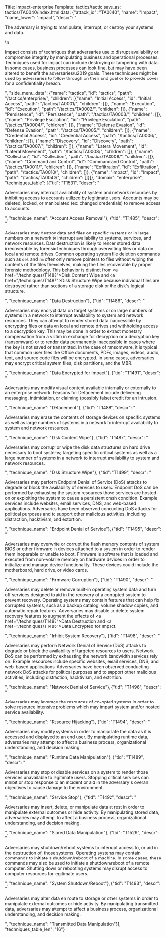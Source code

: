 Title: Impact-enterprise
Template: tactics/tactic
save_as: tactics/TA0040/index.html
data: {"attack_id": "TA0040", "name": "Impact", "name_lower": "impact", "descr": "<p>The adversary is trying to manipulate, interrupt, or destroy your systems and data.</p>\n<p>Impact consists of techniques that adversaries use to disrupt availability or compromise integrity by manipulating business and operational processes. Techniques used for impact can include destroying or tampering with data. In some cases, business processes can look fine, but may have been altered to benefit the adversaries\u2019 goals. These techniques might be used by adversaries to follow through on their end goal or to provide cover for a confidentiality breach.</p>", "side_menu_data": {"name": "tactics", "id": "tactics", "path": "/tactics/enterprise/", "children": [{"name": "Initial Access", "id": "Initial Access", "path": "/tactics/TA0001/", "children": []}, {"name": "Execution", "id": "Execution", "path": "/tactics/TA0002/", "children": []}, {"name": "Persistence", "id": "Persistence", "path": "/tactics/TA0003/", "children": []}, {"name": "Privilege Escalation", "id": "Privilege Escalation", "path": "/tactics/TA0004/", "children": []}, {"name": "Defense Evasion", "id": "Defense Evasion", "path": "/tactics/TA0005/", "children": []}, {"name": "Credential Access", "id": "Credential Access", "path": "/tactics/TA0006/", "children": []}, {"name": "Discovery", "id": "Discovery", "path": "/tactics/TA0007/", "children": []}, {"name": "Lateral Movement", "id": "Lateral Movement", "path": "/tactics/TA0008/", "children": []}, {"name": "Collection", "id": "Collection", "path": "/tactics/TA0009/", "children": []}, {"name": "Command and Control", "id": "Command and Control", "path": "/tactics/TA0011/", "children": []}, {"name": "Exfiltration", "id": "Exfiltration", "path": "/tactics/TA0010/", "children": []}, {"name": "Impact", "id": "Impact", "path": "/tactics/TA0040/", "children": []}]}, "domain": "enterprise", "techniques_table": [{"tid": "T1531", "descr": "<p>Adversaries may interrupt availability of system and network resources by inhibiting access to accounts utilized by legitimate users. Accounts may be deleted, locked, or manipulated (ex: changed credentials) to remove access to accounts.</p>", "technique_name": "Account Access Removal"}, {"tid": "T1485", "descr": "<p>Adversaries may destroy data and files on specific systems or in large numbers on a network to interrupt availability to systems, services, and network resources. Data destruction is likely to render stored data irrecoverable by forensic techniques through overwriting files or data on local and remote drives. Common operating system file deletion commands such as <code>del</code> and <code>rm</code> often only remove pointers to files without wiping the contents of the files themselves, making the files recoverable by proper forensic methodology. This behavior is distinct from <a href=\"/techniques/T1488\">Disk Content Wipe</a> and <a href=\"/techniques/T1487\">Disk Structure Wipe</a> because individual files are destroyed rather than sections of a storage disk or the disk's logical structure.</p>", "technique_name": "Data Destruction"}, {"tid": "T1486", "descr": "<p>Adversaries may encrypt data on target systems or on large numbers of systems in a network to interrupt availability to system and network resources. They can attempt to render stored data inaccessible by encrypting files or data on local and remote drives and withholding access to a decryption key. This may be done in order to extract monetary compensation from a victim in exchange for decryption or a decryption key (ransomware) or to render data permanently inaccessible in cases where the key is not saved or transmitted. In the case of ransomware, it is typical that common user files like Office documents, PDFs, images, videos, audio, text, and source code files will be encrypted. In some cases, adversaries may encrypt critical system files, disk partitions, and the MBR.</p>", "technique_name": "Data Encrypted for Impact"}, {"tid": "T1491", "descr": "<p>Adversaries may modify visual content available internally or externally to an enterprise network. Reasons for Defacement include delivering messaging, intimidation, or claiming (possibly false) credit for an intrusion. </p>", "technique_name": "Defacement"}, {"tid": "T1488", "descr": "<p>Adversaries may erase the contents of storage devices on specific systems as well as large numbers of systems in a network to interrupt availability to system and network resources.</p>", "technique_name": "Disk Content Wipe"}, {"tid": "T1487", "descr": "<p>Adversaries may corrupt or wipe the disk data structures on hard drive necessary to boot systems; targeting specific critical systems as well as a large number of systems in a network to interrupt availability to system and network resources. </p>", "technique_name": "Disk Structure Wipe"}, {"tid": "T1499", "descr": "<p>Adversaries may perform Endpoint Denial of Service (DoS) attacks to degrade or block the availability of services to users. Endpoint DoS can be performed by exhausting the system resources those services are hosted on or exploiting the system to cause a persistent crash condition. Example services include websites, email services, DNS, and web-based applications. Adversaries have been observed conducting DoS attacks for political purposes and to support other malicious activities, including distraction, hacktivism, and extortion.</p>", "technique_name": "Endpoint Denial of Service"}, {"tid": "T1495", "descr": "<p>Adversaries may overwrite or corrupt the flash memory contents of system BIOS or other firmware in devices attached to a system in order to render them inoperable or unable to boot. Firmware is software that is loaded and executed from non-volatile memory on hardware devices in order to initialize and manage device functionality. These devices could include the motherboard, hard drive, or video cards.</p>", "technique_name": "Firmware Corruption"}, {"tid": "T1490", "descr": "<p>Adversaries may delete or remove built-in operating system data and turn off services designed to aid in the recovery of a corrupted system to prevent recovery. Operating systems may contain features that can help fix corrupted systems, such as a backup catalog, volume shadow copies, and automatic repair features. Adversaries may disable or delete system recovery features to augment the effects of <a href=\"/techniques/T1485\">Data Destruction</a> and <a href=\"/techniques/T1486\">Data Encrypted for Impact</a>.</p>", "technique_name": "Inhibit System Recovery"}, {"tid": "T1498", "descr": "<p>Adversaries may perform Network Denial of Service (DoS) attacks to degrade or block the availability of targeted resources to users. Network DoS can be performed by exhausting the network bandwidth services rely on. Example resources include specific websites, email services, DNS, and web-based applications. Adversaries have been observed conducting network DoS attacks for political purposes and to support other malicious activities, including distraction, hacktivism, and extortion.</p>", "technique_name": "Network Denial of Service"}, {"tid": "T1496", "descr": "<p>Adversaries may leverage the resources of co-opted systems in order to solve resource intensive problems which may impact system and/or hosted service availability. </p>", "technique_name": "Resource Hijacking"}, {"tid": "T1494", "descr": "<p>Adversaries may modify systems in order to manipulate the data as it is accessed and displayed to an end user. By manipulating runtime data, adversaries may attempt to affect a business process, organizational understanding, and decision making. </p>", "technique_name": "Runtime Data Manipulation"}, {"tid": "T1489", "descr": "<p>Adversaries may stop or disable services on a system to render those services unavailable to legitimate users. Stopping critical services can inhibit or stop response to an incident or aid in the adversary's overall objectives to cause damage to the environment. </p>", "technique_name": "Service Stop"}, {"tid": "T1492", "descr": "<p>Adversaries may insert, delete, or manipulate data at rest in order to manipulate external outcomes or hide activity. By manipulating stored data, adversaries may attempt to affect a business process, organizational understanding, and decision making. </p>", "technique_name": "Stored Data Manipulation"}, {"tid": "T1529", "descr": "<p>Adversaries may shutdown/reboot systems to interrupt access to, or aid in the destruction of, those systems. Operating systems may contain commands to initiate a shutdown/reboot of a machine. In some cases, these commands may also be used to initiate a shutdown/reboot of a remote computer. Shutting down or rebooting systems may disrupt access to computer resources for legitimate users.</p>", "technique_name": "System Shutdown/Reboot"}, {"tid": "T1493", "descr": "<p>Adversaries may alter data en route to storage or other systems in order to manipulate external outcomes or hide activity. By manipulating transmitted data, adversaries may attempt to affect a business process, organizational understanding, and decision making. </p>", "technique_name": "Transmitted Data Manipulation"}], "techniques_table_len": "16"}